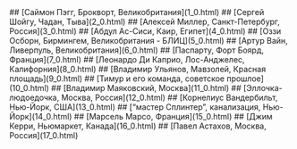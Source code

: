 <meta charset="utf-8">
<link rel='stylesheet' href='markdown.css'/>
## [Саймон Пэгг, Брокворт, Великобритания](1_0.html)
## [Сергей Шойгу, Чадан, Тыва](2_0.html)
## [Алексей Миллер, Санкт-Петербург, Россия](3_0.html)
## [Абдул Ас-Сиси, Каир, Египет](4_0.html)
## [Оззи Осборн, Бирмингем, Великобритания - БЛИЦ](5_0.html)
## [Артур Вайн, Ливерпуль, Великобритания](6_0.html)
## [Паспарту, Форт Боярд, Франция](7_0.html)
## [Леонардо Ди Каприо, Лос-Анджелес, Калифорния](8_0.html)
## [Владимир Ульянов, Мавзолей, Красная площадь](9_0.html)
## [Тимур и его команда, советское прошлое](10_0.html)
## [Владимир Маяковский, Москва](11_0.html)
## [Эллочка-людоедочка, Москва, Россия](12_0.html)
## [Корнелиус Вандербильт, Нью-Йорк, США](13_0.html)
## [“мастер Сплинтер”, канализация, Нью-Йорк](14_0.html)
## [Марсель Марсо, Франция](15_0.html)
## [Джим Керри, Ньюмаркет, Канада](16_0.html)
## [Павел Астахов, Москва, Россия](17_0.html)
